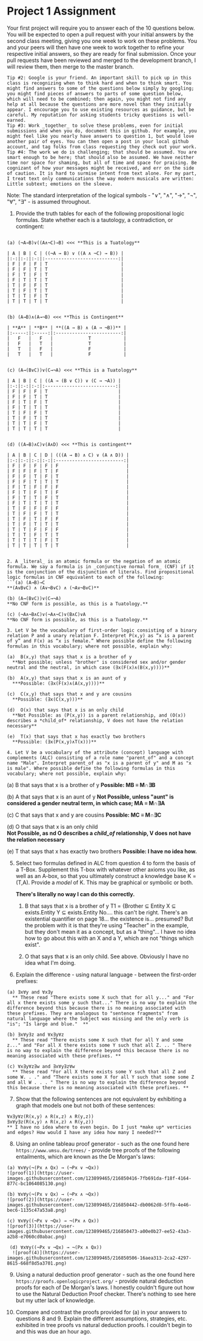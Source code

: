 # Project 1 Assignment

Your first project will require you to answer each of the 10 questions below.  You will be expected to open a pull request with your initial answers by the second class meeting, giving you one week to work on these problems. You and your peers will then have one week to work together to refine your respective initial answers, so they are ready for final submission. Once your pull requests have been reviewed and merged to the development branch, I will review them, then merge to the master branch. 

```Tip #1: Carefully study the Hedman selections assigned, as several of the questions are taken directly from the textbook. 
Tip #2: Google is your friend. An important skill to pick up in this class is recognizing when to think hard and when to think smart. You might find answers to some of the questions below simply by googling; you might find pieces of answers to parts of some question below, which will need to be combined; then again, you might not find any help at all because the questions are more novel than they initially appear. I encourage you to use existing resources as guidance, but be careful. My reputation for asking students tricky questions is well-earned. 
Tip #3: Work _together_ to solve these problems, even for initial submissions and when you do, document this in github. For example, you might feel like you nearly have answers to question 1, but would love another pair of eyes. You can then open a post in your local github account, and tag folks from class requesting they check out your work. 
Tip #4: The work we do is challenging; that should be assumed. You are smart enough to be here; that should also be assumed. We have neither time nor space for shaming, but all of time and space for praising. Be cognizant of how your messages might be received, and err on the side of caution. It is hard to surmise intent from text alone. For my part, I treat text only communications the way modern musicals are written: Little subtext; emotions on the sleeve. 
```

Note: The standard interpretation of the logical symbols - "∨", "∧", "→", "¬", "∀", "∃" - is assumed throughout. 

1. Provide the truth tables for each of the following propositional logic formulas. State whether each is a tautology, a contradiction, or contingent:
  ```
 
(a) (¬A→B)∨((A∧¬C)→B) <<< **This is a Tuatology**

| A | B | C | ((¬A → B) ∨ ((A ∧ ¬C) → B)) |
|:-:|:-:|:-:|:---------------------------:|
| F | F | F | T                           |
| F | F | T | T                           |
| F | T | F | T                           |
| F | T | T | T                           |
| T | F | F | T                           |
| T | F | T | T                           |
| T | T | F | T                           |
| T | T | T | T                           |


  (b) (A→B)∧(A→¬B) <<< **This is Contingent**

| **A** | **B** | **((A → B) ∧ (A → ¬B))** |
|:-----:|:-----:|:------------------------:|
|   F   |   F   |             T            |
|   F   |   T   |             T            |
|   T   |   F   |             F            |
|   T   |   T   |             F            |


  (c) (A→(B∨C))∨(C→¬A) <<< **This is a Tuatology**

| A | B | C | ((A → (B ∨ C)) ∨ (C → ¬A)) |
|:-:|:-:|:-:|:--------------------------:|
| F | F | F | T                          |
| F | F | T | T                          |
| F | T | F | T                          |
| F | T | T | T                          |
| T | F | F | T                          |
| T | F | T | T                          |
| T | T | F | T                          |
| T | T | T | T                          |


  (d) ((A→B)∧C)∨(A∧D) <<< **This is contingent**

| A | B | C | D | (((A → B) ∧ C) ∨ (A ∧ D)) |
|:-:|:-:|:-:|:-:|:-------------------------:|
| F | F | F | F | F                         |
| F | F | F | T | F                         |
| F | F | T | F | T                         |
| F | F | T | T | T                         |
| F | T | F | F | F                         |
| F | T | F | T | F                         |
| F | T | T | F | T                         |
| F | T | T | T | T                         |
| T | F | F | F | F                         |
| T | F | F | T | T                         |
| T | F | T | F | F                         |
| T | F | T | T | T                         |
| T | T | F | F | F                         |
| T | T | F | T | T                         |
| T | T | T | F | T                         |
| T | T | T | T | T                         |


2. A _literal_ is an atomic formula or the negation of an atomic formula. We say a formula is in _conjunctive normal form_ (CNF) if it is the conjunction of the disjunction of literals. Find propositional logic formulas in CNF equivalent to each of the following:
  ```(a) (A→B)→C
 **(A∨B∨C) ∧ (A∨¬B∨C) ∧ (¬A∨¬B∨C)**
  
  (b) (A→(B∨C))∨(C→¬A)
 **No CNF form is possible, as this is a Tuatology.**
   
  (c) (¬A∧¬B∧C)∨(¬A∧¬C)∨(B∧C)∨A 
  **No CNF form is possible, as this is a Tuatology.**
  
3. Let V be the vocabulary of first-order logic consisting of a binary relation P and a unary relation F. Interpret P(x,y) as “x is a parent of y” and F(x) as “x is female.” Where possible define the following formulas in this vocabulary; where not possible, explain why: 
  
  (a)  B(x,y) that says that x is a brother of y
  	**Not possible; unless "brother" is considered sex and/or gender neutral and the neutral, in which case (∃x(F(x)∧(B(x,y))))**
	
  (b)  A(x,y) that says that x is an aunt of y
  	***Possible: (∃x(F(x)∧(A(x,y))))**
	
  (c)  C(x,y) that says that x and y are cousins
  	**Possible: (∃x(C(x,y)))**
	
  (d)  O(x) that says that x is an only child 
  	**Not Possible: as (P(x,y)) is a parent relationship, and (O(x)) describes a *child_of* relationship, V does not have the relation necessary**
	
  (e)  T(x) that says that x has exactly two brothers
  	**Possible: (∃x(P(x,y)∧T(x)))**

4. Let V be a vocabulary of the attribute (concept) language with complements (ALC) consisting of a role name "parent_of" and a concept name "Male". Interpret parent_of as "x is a parent of y" and M as "x is male". Where possible define the following formulas in this vocabulary; where not possible, explain why: 
  ```
  (a)  B that says that x is a brother of y
  	**Possible: MB ≡ M∩∃B**
	
  (b)  A that says that x is an aunt of y
  	**Not Possible, unless "aunt" is considered a gender neutral term, in which case; MA ≡ M∩∃A**
	
  (c)  C that says that x and y are cousins
  	**Possible: MC ≡ M∩∃C**
	
  (d)  O that says that x is an only child  
  	**Not Possible, as nd O describes a *child_of* relationship, V does not have the relation necessary**
	
  (e)  T that says that x has exactly two brothers 
	**Possible: I have no idea how.**

5. Select two formulas defined in ALC from question 4 to form the basis of a T-Box. Supplement this T-box with whatever other axioms you like, as well as an A-box, so that you ultimately construct a knowledge base K = (T,A). Provide a _model_ of K. This may be graphical or symbolic or both. 
	
	**There's literally no way I can do this correctly.**
	
	1) B that says that x is a brother of y
		T1 = {Brother	⊆ Entity
			X	⊆ exists.Entity
			Y	⊆ exists.Entity
		No.... this can't be right. There's an existential quantifier on page 18... the existence is... presumed? But the problem with it is that they're using "Teacher" in the example, but they don't mean it as a concept, but as a "thing"... I have no idea how to go about this with an X and a Y, which are not "things which exist".				
	
	
	2) O that says that x is an only child.
	See above. Obviously I have no idea what I'm doing.
	

6. Explain the difference - using natural language - between the first-order prefixes:
  ```
  (a) ∃x∀y and ∀x∃y
  	** These read "There exists some X such that for all y..." and "For all x there exists some y such that..." There is no way to explain the difference beyond this because there is no meaning associated with these prefixes. They are analogous to "sentence fragments" from natural language where the Subject was missing and the only verb is "is"; "Is large and blue."  **
	
  (b) ∃x∀y∃z and ∀x∃y∀z 
  	** These read "There exists some X such that for all Y and some z..." and "For all X there exists some Y such that all Z. .. " There is no way to explain the difference beyond this because there is no meaning associated with these prefixes. **
	
  (c) ∀x∃y∀z∃w and ∃x∀y∃z∀w
  	** These read "For all X there exists some Y such that all Z and some W. . ." and "There exists some X for all Y such that some some Z and all W . . . " There is no way to explain the difference beyond this because there is no meaning associated with these prefixes. **
  
```
	
7. Show that the following sentences are not equivalent by exhibiting a graph that models one but not both of these sentences:
```
∀x∃y∀z(R(x,y) ∧ R(x,z) ∧ R(y,z))
∃x∀y∃z(R(x,y) ∧ R(x,z) ∧ R(y,z))
** I have no idea where to even begin. Do I just *make up* verticies and edges? How would I have any idea how many I needed?**

```
	
8. Using an online tableau proof generator - such as the one found here `https://www.umsu.de/trees/` - provide tree proofs of the following entailments, which are known as the De Morgan's laws:
  ```
  (a) ∀x∀y(¬(Px ∧ Qx) → (¬Px ∨ ¬Qx))
  ![proof(1)](https://user-images.githubusercontent.com/123899465/216850416-7fb691da-f18f-4164-877c-bc1064085130.png)

  (b) ∀x∀y(¬(Px ∨ Qx) → (¬Px ∧ ¬Qx))
  ![proof(2)](https://user-images.githubusercontent.com/123899465/216850442-db0062d8-5ffb-4e46-bec6-1135c47a53a8.png)

  (c) ∀x∀y((¬Px ∨ ¬Qx) → ¬(Px ∧ Qx))
  ![proof(3)](https://user-images.githubusercontent.com/123899465/216850473-a00e0b27-ee52-43a3-a2b8-e7060cd0abac.png)

   (d) ∀x∀y((¬Px ∨ ¬Qx) → ¬(Px ∧ Qx))
    ![proof(4)](https://user-images.githubusercontent.com/123899465/216850506-16aea313-2ca2-4297-8615-668f8d5a3701.png)

```
	
9. Using a natural deduction proof generator - such as the one found here `https://proofs.openlogicproject.org/` - provide natural deduction proofs for each of De Morgan's laws.
I honestly couldn't figure out how to use the Natural Deduction Proof checker. There's nothing to see here but my utter lack of knowledge.

10. Compare and contrast the proofs provided for (a) in your answers to questions 8 and 9. Explain the different assumptions, strategies, etc. exhibited in tree proofs vs natural deduction proofs. 
I couldn't begin to and this was due an hour ago.
